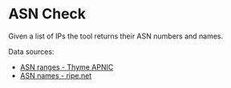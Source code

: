 ASN Check
=========

Given a list of IPs the tool returns their ASN numbers and names.

Data sources:
  - [ASN ranges - Thyme APNIC](https://thyme.apnic.net/current/data-raw-table)
  - [ASN names - ripe.net](https://ftp.ripe.net/ripe/asnames/asn.txt)


